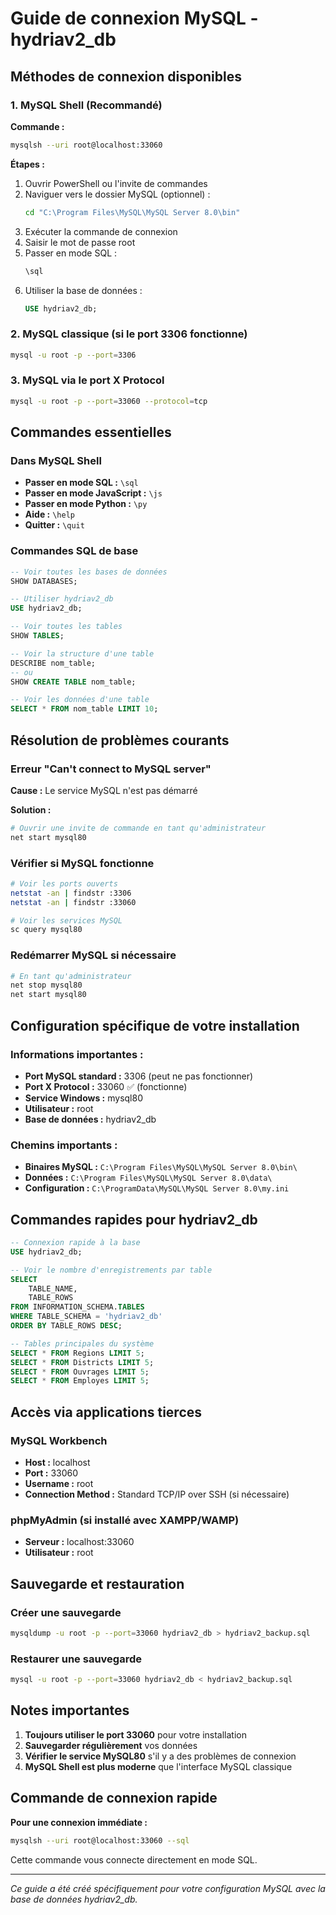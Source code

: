 # Guide de connexion MySQL - hydriav2_db

## Méthodes de connexion disponibles

### 1. MySQL Shell (Recommandé)
**Commande :**
```bash
mysqlsh --uri root@localhost:33060
```

**Étapes :**
1. Ouvrir PowerShell ou l'invite de commandes
2. Naviguer vers le dossier MySQL (optionnel) :
   ```bash
   cd "C:\Program Files\MySQL\MySQL Server 8.0\bin"
   ```
3. Exécuter la commande de connexion
4. Saisir le mot de passe root
5. Passer en mode SQL :
   ```javascript
   \sql
   ```
6. Utiliser la base de données :
   ```sql
   USE hydriav2_db;
   ```

### 2. MySQL classique (si le port 3306 fonctionne)
```bash
mysql -u root -p --port=3306
```

### 3. MySQL via le port X Protocol
```bash
mysql -u root -p --port=33060 --protocol=tcp
```

## Commandes essentielles

### Dans MySQL Shell
- **Passer en mode SQL :** `\sql`
- **Passer en mode JavaScript :** `\js`
- **Passer en mode Python :** `\py`
- **Aide :** `\help`
- **Quitter :** `\quit`

### Commandes SQL de base
```sql
-- Voir toutes les bases de données
SHOW DATABASES;

-- Utiliser hydriav2_db
USE hydriav2_db;

-- Voir toutes les tables
SHOW TABLES;

-- Voir la structure d'une table
DESCRIBE nom_table;
-- ou
SHOW CREATE TABLE nom_table;

-- Voir les données d'une table
SELECT * FROM nom_table LIMIT 10;
```

## Résolution de problèmes courants

### Erreur "Can't connect to MySQL server"
**Cause :** Le service MySQL n'est pas démarré

**Solution :**
```bash
# Ouvrir une invite de commande en tant qu'administrateur
net start mysql80
```

### Vérifier si MySQL fonctionne
```bash
# Voir les ports ouverts
netstat -an | findstr :3306
netstat -an | findstr :33060

# Voir les services MySQL
sc query mysql80
```

### Redémarrer MySQL si nécessaire
```bash
# En tant qu'administrateur
net stop mysql80
net start mysql80
```

## Configuration spécifique de votre installation

### Informations importantes :
- **Port MySQL standard :** 3306 (peut ne pas fonctionner)
- **Port X Protocol :** 33060 ✅ (fonctionne)
- **Service Windows :** mysql80
- **Utilisateur :** root
- **Base de données :** hydriav2_db

### Chemins importants :
- **Binaires MySQL :** `C:\Program Files\MySQL\MySQL Server 8.0\bin\`
- **Données :** `C:\Program Files\MySQL\MySQL Server 8.0\data\`
- **Configuration :** `C:\ProgramData\MySQL\MySQL Server 8.0\my.ini`

## Commandes rapides pour hydriav2_db

```sql
-- Connexion rapide à la base
USE hydriav2_db;

-- Voir le nombre d'enregistrements par table
SELECT 
    TABLE_NAME,
    TABLE_ROWS
FROM INFORMATION_SCHEMA.TABLES 
WHERE TABLE_SCHEMA = 'hydriav2_db'
ORDER BY TABLE_ROWS DESC;

-- Tables principales du système
SELECT * FROM Regions LIMIT 5;
SELECT * FROM Districts LIMIT 5;
SELECT * FROM Ouvrages LIMIT 5;
SELECT * FROM Employes LIMIT 5;
```

## Accès via applications tierces

### MySQL Workbench
- **Host :** localhost
- **Port :** 33060
- **Username :** root
- **Connection Method :** Standard TCP/IP over SSH (si nécessaire)

### phpMyAdmin (si installé avec XAMPP/WAMP)
- **Serveur :** localhost:33060
- **Utilisateur :** root

## Sauvegarde et restauration

### Créer une sauvegarde
```bash
mysqldump -u root -p --port=33060 hydriav2_db > hydriav2_backup.sql
```

### Restaurer une sauvegarde
```bash
mysql -u root -p --port=33060 hydriav2_db < hydriav2_backup.sql
```

## Notes importantes

1. **Toujours utiliser le port 33060** pour votre installation
2. **Sauvegarder régulièrement** vos données
3. **Vérifier le service MySQL80** s'il y a des problèmes de connexion
4. **MySQL Shell est plus moderne** que l'interface MySQL classique

## Commande de connexion rapide

**Pour une connexion immédiate :**
```bash
mysqlsh --uri root@localhost:33060 --sql
```
Cette commande vous connecte directement en mode SQL.

---

*Ce guide a été créé spécifiquement pour votre configuration MySQL avec la base de données hydriav2_db.*